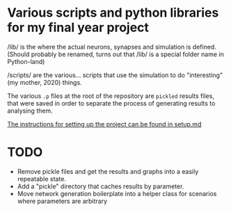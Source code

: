 # Various scripts and python libraries for my final year project

/lib/ is the where the actual neurons, synapses and simulation is defined. (Should probably be renamed, turns out that /lib/ is a special folder name in Python-land)

/scripts/ are the various... scripts that use the simulation to do "interesting" (my mother, 2020) things.

The various `.p` files at the root of the repository are `pickled` results files, that were saved in order to separate the process of generating results to analysing them. 

[The instructions for setting up the project can be found in setup.md](./setup.md)

# TODO
 - Remove pickle files and get the results and graphs into a easily repeatable state.
 - Add a "pickle" directory that caches results by parameter.
 - Move network generation boilerplate into a helper class for scenarios where parameters are arbitrary
 
